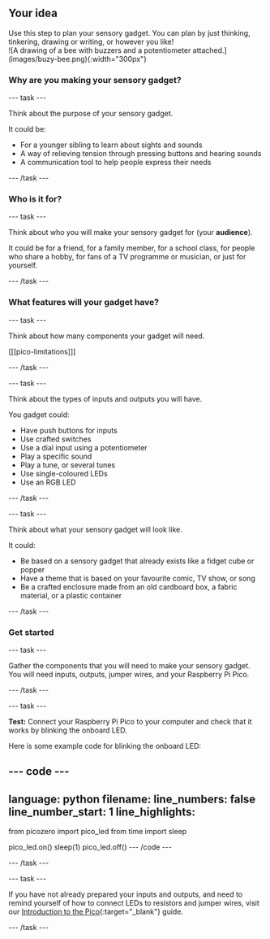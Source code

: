 ## Your idea

<div style="display: flex; flex-wrap: wrap">
<div style="flex-basis: 200px; flex-grow: 1; margin-right: 15px;">
Use this step to plan your sensory gadget. You can plan by just thinking, tinkering, drawing or writing, or however you like!  
</div>
<div>
![A drawing of a bee with buzzers and a potentiometer attached.](images/buzy-bee.png){:width="300px"}
</div>
</div>

### Why are you making your sensory gadget?

--- task ---

Think about the purpose of your sensory gadget.

It could be:
+ For a younger sibling to learn about sights and sounds
+ A way of relieving tension through pressing buttons and hearing sounds
+ A communication tool to help people express their needs

--- /task ---

### Who is it for?

--- task ---

Think about who you will make your sensory gadget for (your **audience**).

It could be for a friend, for a family member, for a school class, for people who share a hobby, for fans of a TV programme or musician, or just for yourself.

--- /task ---

### What features will your gadget have?

--- task ---

Think about how many components your gadget will need.

[[[pico-limitations]]]

--- /task ---

--- task ---

Think about the types of inputs and outputs you will have.

You gadget could:
+ Have push buttons for inputs
+ Use crafted switches
+ Use a dial input using a potentiometer
+ Play a specific sound
+ Play a tune, or several tunes
+ Use single-coloured LEDs
+ Use an RGB LED

--- /task ---

--- task ---

Think about what your sensory gadget will look like.

It could:

+ Be based on a sensory gadget that already exists like a fidget cube or popper
+ Have a theme that is based on your favourite comic, TV show, or song
+ Be a crafted enclosure made from an old cardboard box, a fabric material, or a plastic container

--- /task ---

### Get started

--- task ---

Gather the components that you will need to make your sensory gadget. You will need inputs, outputs, jumper wires, and your Raspberry Pi Pico.

--- /task ---

--- task ---

**Test:** Connect your Raspberry Pi Pico to your computer and check that it works by blinking the onboard LED.

Here is some example code for blinking the onboard LED:

--- code ---
---
language: python filename: line_numbers: false line_number_start: 1
line_highlights:
---
from picozero import pico_led from time import sleep

pico_led.on() sleep(1) pico_led.off() --- /code ---

--- /task ---

--- task ---

If you have not already prepared your inputs and outputs, and need to remind yourself of how to connect LEDs to resistors and jumper wires, visit our [Introduction to the Pico](https://projects.raspberrypi.org/en/projects/introduction-to-the-pico){:target="_blank"} guide.

--- /task ---


